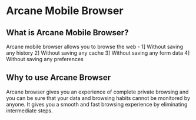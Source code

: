 # Arcane Mobile Browser

## What is Arcane Mobile Browser?
   Arcane mobile browser allows you to browse the web -
   1] Without saving any history
   2] Without saving any cache
   3] Without saving any form data
   4] Without saving any preferences
   
## Why to use Arcane Browser
   Arcane browser gives you an experience of complete private browsing and you can be sure that your data and browsing habits cannot be      monitored by anyone.
   It gives you a smooth and fast browsing experience by eliminating intermediate steps.
